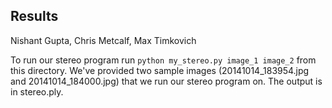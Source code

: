 Results
-------

Nishant Gupta, Chris Metcalf, Max Timkovich

To run our stereo program run `python my_stereo.py image_1 image_2` from this directory. We've provided two sample images (20141014_183954.jpg and 20141014_184000.jpg) that we run our stereo program on. The output is in stereo.ply.
